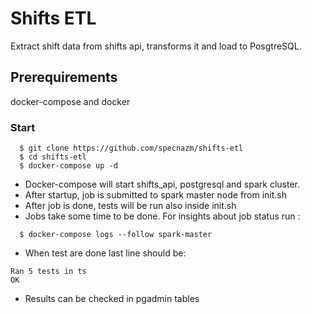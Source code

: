 # Shifts ETL

Extract shift data from shifts api, transforms it and load to PosgtreSQL.

## Prerequirements
docker-compose and docker


### Start

``` 
  $ git clone https://github.com/specnazm/shifts-etl
  $ cd shifts-etl
  $ docker-compose up -d
```
* Docker-compose will start shifts_api, postgresql and spark cluster. 
* After startup, job is submitted to spark master node from init.sh
* After job is done, tests will be run also inside init.sh
* Jobs take some time to be done. For insights about job status run :

``` 
  $ docker-compose logs --follow spark-master
```
* When test are done last line should be:
```
Ran 5 tests in ts
OK
```
* Results can be checked in pgadmin tables
